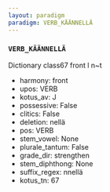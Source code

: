 ```yaml
---
layout: paradigm
paradigm: VERB_KÄÄNNELLÄ
---
```

### ` VERB_KÄÄNNELLÄ `

Dictionary class67 front l n~t
* harmony: front
* upos: VERB
* kotus_av: J
* possessive: False
* clitics: False
* deletion: nellä
* pos: VERB
* stem_vowel: None
* plurale_tantum: False
* grade_dir: strengthen
* stem_diphthong: None
* suffix_regex: nnellä
* kotus_tn: 67
